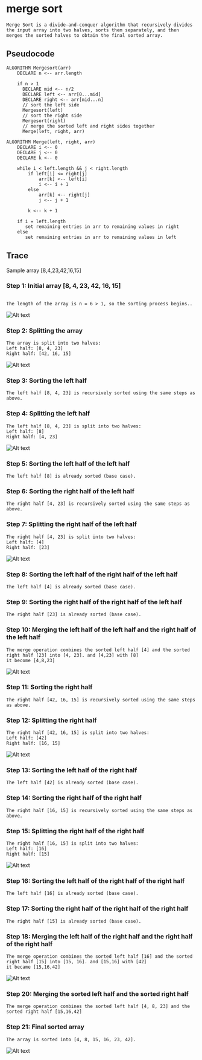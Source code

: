 # merge sort
```
Merge Sort is a divide-and-conquer algorithm that recursively divides the input array into two halves, sorts them separately, and then merges the sorted halves to obtain the final sorted array.
```

## Pseudocode
```
ALGORITHM Mergesort(arr)
    DECLARE n <-- arr.length

    if n > 1
      DECLARE mid <-- n/2
      DECLARE left <-- arr[0...mid]
      DECLARE right <-- arr[mid...n]
      // sort the left side
      Mergesort(left)
      // sort the right side
      Mergesort(right)
      // merge the sorted left and right sides together
      Merge(left, right, arr)

ALGORITHM Merge(left, right, arr)
    DECLARE i <-- 0
    DECLARE j <-- 0
    DECLARE k <-- 0

    while i < left.length && j < right.length
        if left[i] <= right[j]
            arr[k] <-- left[i]
            i <-- i + 1
        else
            arr[k] <-- right[j]
            j <-- j + 1

        k <-- k + 1

    if i = left.length
       set remaining entries in arr to remaining values in right
    else
       set remaining entries in arr to remaining values in left
```

## Trace
Sample array [8,4,23,42,16,15]

### Step 1: Initial array [8, 4, 23, 42, 16, 15]
 ```

The length of the array is n = 6 > 1, so the sorting process begins..
```
![Alt text](<Untitled (34).jpg>)

### Step 2: Splitting the array
```
The array is split into two halves:
Left half: [8, 4, 23]
Right half: [42, 16, 15]
```
![Alt text](<Untitled (35).jpg>)
### Step 3: Sorting the left half
```
The left half [8, 4, 23] is recursively sorted using the same steps as above.
```

### Step 4: Splitting the left half
```
The left half [8, 4, 23] is split into two halves:
Left half: [8]
Right half: [4, 23]
```
![Alt text](<Untitled (36).jpg>)

### Step 5: Sorting the left half of the left half
```
The left half [8] is already sorted (base case).
```
### Step 6: Sorting the right half of the left half
```
The right half [4, 23] is recursively sorted using the same steps as above.
```
### Step 7: Splitting the right half of the left half
```
The right half [4, 23] is split into two halves:
Left half: [4]
Right half: [23]
```
![Alt text](<Untitled (37).jpg>)

### Step 8: Sorting the left half of the right half of the left half
```
The left half [4] is already sorted (base case).
```
### Step 9: Sorting the right half of the right half of the left half
```
The right half [23] is already sorted (base case).
```
### Step 10: Merging the left half of the left half and the right half of the left half
```
The merge operation combines the sorted left half [4] and the sorted right half [23] into [4, 23]. and [4,23] with [8]
it become [4,8,23]
```
![Alt text](<Untitled (38).jpg>)
### Step 11: Sorting the right half
```
The right half [42, 16, 15] is recursively sorted using the same steps as above.
```
### Step 12: Splitting the right half
```
The right half [42, 16, 15] is split into two halves:
Left half: [42]
Right half: [16, 15]
```
![Alt text](<Untitled (39).jpg>)

### Step 13: Sorting the left half of the right half
```
The left half [42] is already sorted (base case).
```
### Step 14: Sorting the right half of the right half
```
The right half [16, 15] is recursively sorted using the same steps as above.
```
### Step 15: Splitting the right half of the right half
```
The right half [16, 15] is split into two halves:
Left half: [16]
Right half: [15]
```
![Alt text](<Untitled (40).jpg>)
### Step 16: Sorting the left half of the right half of the right half
```
The left half [16] is already sorted (base case).
```
### Step 17: Sorting the right half of the right half of the right half
```
The right half [15] is already sorted (base case).
```
### Step 18: Merging the left half of the right half and the right half of the right half
```
The merge operation combines the sorted left half [16] and the sorted right half [15] into [15, 16]. and [15,16] with [42]
it became [15,16,42]
```
![Alt text](<Untitled (41).jpg>)
### Step 20: Merging the sorted left half and the sorted right half
```
The merge operation combines the sorted left half [4, 8, 23] and the sorted right half [15,16,42] 
```
### Step 21: Final sorted array
```
The array is sorted into [4, 8, 15, 16, 23, 42].
```
![Alt text](<Untitled (42).jpg>)